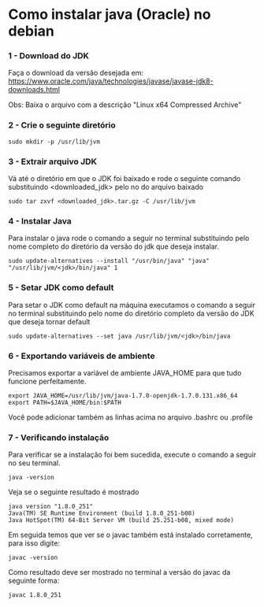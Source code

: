# Como instalar java (Oracle) no debian

### 1 - Download do JDK

Faça o download da versão desejada em:
https://www.oracle.com/java/technologies/javase/javase-jdk8-downloads.html

Obs: Baixa o arquivo com a descrição "Linux x64 Compressed Archive"

### 2 - Crie o seguinte diretório
```
sudo mkdir -p /usr/lib/jvm
```

### 3 - Extrair arquivo JDK

Vá até o diretório em que o JDK foi baixado e rode o seguinte comando substituindo <downloaded_jdk> pelo no do arquivo baixado
```
sudo tar zxvf <downloaded_jdk>.tar.gz -C /usr/lib/jvm
```

### 4 - Instalar Java
Para instalar o java rode o comando a seguir no terminal substituindo <jdk> pelo nome completo do diretório da versão do jdk que deseja instalar.
```
sudo update-alternatives --install "/usr/bin/java" "java" "/usr/lib/jvm/<jdk>/bin/java" 1
```

### 5 - Setar JDK como default
Para setar o JDK como default na máquina executamos o comando a seguir no terminal substituindo <jdk> pelo nome do diretório completo da versão do JDK que deseja tornar default

```
sudo update-alternatives --set java /usr/lib/jvm/<jdk>/bin/java
```

### 6 - Exportando variáveis de ambiente
Precisamos exportar a variável de ambiente JAVA_HOME para que tudo funcione perfeitamente.
```
export JAVA_HOME=/usr/lib/jvm/java-1.7.0-openjdk-1.7.0.131.x86_64
export PATH=$JAVA_HOME/bin:$PATH
```
Você pode adicionar também as linhas acima no arquivo .bashrc ou .profile

### 7 - Verificando instalação
Para verificar se a instalação foi bem sucedida, execute o comando a seguir no seu terminal.

```
java -version
```
Veja se o seguinte resultado é mostrado
```
java version "1.8.0_251"
Java(TM) SE Runtime Environment (build 1.8.0_251-b08)
Java HotSpot(TM) 64-Bit Server VM (build 25.251-b08, mixed mode)
```

Em seguida temos que ver se o javac também está instalado corretamente, para isso digite:
```
javac -version
```
Como resultado deve ser mostrado no terminal a versão do javac da seguinte forma:
```
javac 1.8.0_251
```